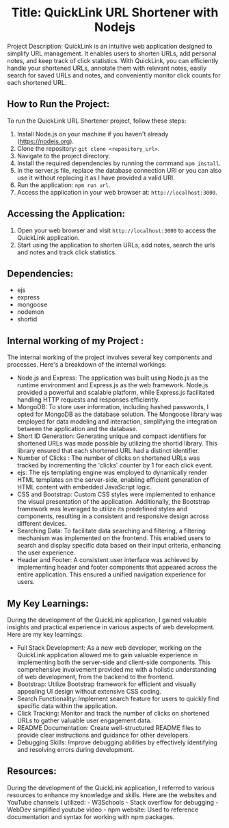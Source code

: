 <h1 align="center">
  Title: QuickLink URL Shortener with Nodejs
</h1>

Project Description:
QuickLink is an intuitive web application designed to simplify URL management. It enables users to shorten URLs, add personal notes, and keep track of click statistics. With QuickLink, you can efficiently handle your shortened URLs, annotate them with relevant notes, easily search for saved URLs and notes, and conveniently monitor click counts for each shortened URL.


<h2>
  How to Run the Project:
</h2>

To run the QuickLink URL Shortener project, follow these steps:
1. Install Node.js on your machine if you haven't already (https://nodejs.org).
2. Clone the repository: `git clone <repository_url>`.
3. Navigate to the project directory.
4. Install the required dependencies by running the command `npm install`.
5. In the server.js file, replace the database connection URI or you can also use it without replacing it as I have provided a valid URI.
6. Run the application: `npm run url`.
7. Access the application in your web browser at: `http://localhost:3000`.

<h2>
 Accessing the Application:
</h2>

1. Open your web browser and visit `http://localhost:3000` to access the QuickLink application.
2. Start using the application to shorten URLs, add notes, search the urls and notes and track click statistics.

<h2>
 Dependencies:
</h2>

- ejs
- express
- mongoose
- nodemon
- shortid

<h2>
Internal working of my Project :
</h2>

The internal working of the project involves several key components and processes. Here's a breakdown of the internal workings:

   - Node.js and Express: The application was built using Node.js as the runtime environment and Express.js as the web framework. Node.js provided a powerful and scalable platform, while Express.js facilitated handling HTTP requests and responses efficiently.
   - MongoDB: To store user information, including hashed passwords, I opted for MongoDB as the database solution. The Mongoose library was employed for data modeling and interaction, simplifying the integration between the application and the database.
   - Short ID Generation: Generating unique and compact identifiers for shortened URLs was made possible by utilizing the shortid library. This library ensured that each shortened URL had a distinct identifier.
   - Number of Clicks : The number of clicks on shortened URLs was tracked by incrementing the 'clicks' counter by 1 for each click event.
   - ejs: The ejs templating engine was employed to dynamically render HTML templates on the server-side, enabling efficient generation of HTML content with embedded JavaScript logic.
   - CSS and Bootstrap: Custom CSS styles were implemented to enhance the visual presentation of the application. Additionally, the Bootstrap framework was leveraged to utilize its predefined styles and components, resulting in a consistent and responsive design across different devices.
   - Searching Data: To facilitate data searching and filtering, a filtering mechanism was implemented on the frontend. This enabled users to search and display specific data based on their input criteria, enhancing the user experience.
   - Header and Footer: A consistent user interface was achieved by implementing header and footer components that appeared across the entire application. This ensured a unified navigation experience for users.

<h2>
My Key Learnings:
</h2>
   
   During the development of the QuickLink application, I gained valuable insights and practical experience in various aspects of web development. Here are my key learnings:

- Full Stack Development: As a new web developer, working on the QuickLink application allowed me to gain valuable experience in implementing both the server-side and client-side components. This comprehensive involvement provided me with a holistic understanding of web development, from the backend to the frontend.
- Bootstrap: Utilize Bootstrap framework for efficient and visually appealing UI design without extensive CSS coding.
- Search Functionality: Implement search feature for users to quickly find specific data within the application.
- Click Tracking: Monitor and track the number of clicks on shortened URLs to gather valuable user engagement data.
- README Documentation: Create well-structured README files to provide clear instructions and guidance for other developers.
- Debugging Skills: Improve debugging abilities by effectively identifying and resolving errors during development.

<h2>
Resources:
</h2>
During the development of the QuickLink application, I referred to various resources to enhance my knowledge and skills. Here are the websites and YouTube channels I utilized:
- W3Schools
- Stack overflow for debugging
- WebDev simplified youtube video
- npm website: Used to reference documentation and syntax for working with npm packages.











